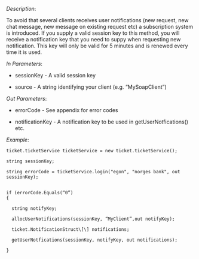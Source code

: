 <properties date="2016-06-24"
SortOrder="145"
/>

*Description*:

To avoid that several clients receives user notifications (new request, new chat message, new message on existing request etc) a subscription system is introduced. If you supply a valid session key to this method, you will receive a notification key that you need to suppy when requesting new notification. This key will only be valid for 5 minutes and is renewed every time it is used.

           

*In Parameters*:

* sessionKey            - A valid session key

* source        - A string identifying your client (e.g. “MySoapClient”)

 

*Out Parameters*:

* errorCode  - See appendix for error codes

* notificationKey     - A notification key to be used in getUserNotfications() etc.

 

*Example*:
```
ticket.ticketService ticketService = new ticket.ticketService();

string sessionKey;

string errorCode = ticketService.login("egon", "norges bank", out sessionKey);
 

if (errorCode.Equals(“0”)
{

  string notifyKey;

  allocUserNotifications(sessionKey, “MyClient”,out notifyKey);

  ticket.NotificationStruct\[\] notifications;

  getUserNotfications(sessionKey, notifyKey, out notifications);

}
```